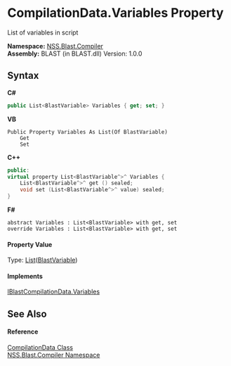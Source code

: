 # CompilationData.Variables Property 
 

List of variables in script

**Namespace:**&nbsp;<a href="26a25caa-f50b-92ad-f15c-dbb9db1493ae">NSS.Blast.Compiler</a><br />**Assembly:**&nbsp;BLAST (in BLAST.dll) Version: 1.0.0

## Syntax

**C#**<br />
``` C#
public List<BlastVariable> Variables { get; set; }
```

**VB**<br />
``` VB
Public Property Variables As List(Of BlastVariable)
	Get
	Set
```

**C++**<br />
``` C++
public:
virtual property List<BlastVariable^>^ Variables {
	List<BlastVariable^>^ get () sealed;
	void set (List<BlastVariable^>^ value) sealed;
}
```

**F#**<br />
``` F#
abstract Variables : List<BlastVariable> with get, set
override Variables : List<BlastVariable> with get, set
```


#### Property Value
Type: <a href="https://docs.microsoft.com/dotnet/api/system.collections.generic.list-1" target="_blank" rel="noopener noreferrer">List</a>(<a href="f06b3ca6-6fc7-2463-b0e0-c8541bfc9d8d">BlastVariable</a>)

#### Implements
<a href="32e69740-f608-843a-9795-39a0a86d53c7">IBlastCompilationData.Variables</a><br />

## See Also


#### Reference
<a href="52667f7e-8dc6-6543-e265-fdc90d6834fa">CompilationData Class</a><br /><a href="26a25caa-f50b-92ad-f15c-dbb9db1493ae">NSS.Blast.Compiler Namespace</a><br />